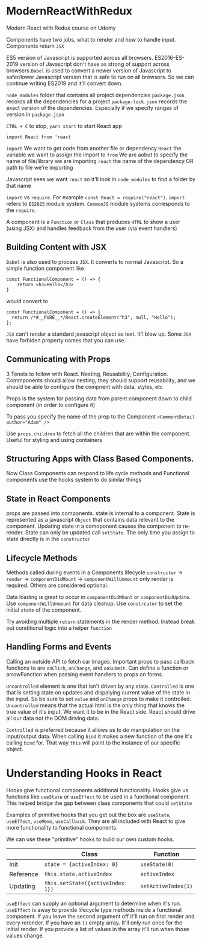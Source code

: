 # ModernReactWithRedux
Modern React with Redux course on Udemy


Components have two jobs, what to render and how to handle input. Components return `JSX`

ES5 version of Javascript is supported across all browsers. ES2016-ES-2019 version of Javascript don't have as strong of support across browsers.`Babel` is used to convert a newer version of Javascript to safer/lower Javascript version that is safe to run on all browsers. So we can continue writing ES2019 and it'll convert down.

`node_modules` folder that contains all project dependencies
`package.json` records all the dependencies for a project
`package-lock.json` records the exact version of the dependencies. Especially if we specify ranges of version in `package.json`

`CTRL + C` to stop, `yarn start` to start React app

`import React from 'react`

`import` We want to get code from another file or dependency
`React` the variable we want to assign the import to
`from` We are aobut to specify the name of file/library we are importing
`react` the name of the dependency OR path to file we're importing

Javascript sees we want `react` so it'll look in `node_modules` to find a folder by that name

`import` vs `require`. For example `const React = require("react")`. `import` refers to `ES2015` module system. `CommonJS` module systems corresponds to the `require`.

A component is a `Function` or `Class` that produces `HTML` to show a user (using JSX) and handles feedback from the user (via event handlers)

## Building Content with JSX

`Babel` is also used to process `JSX`. It converts to normal Javascript. So a simple function component like

```
const FunctionalComponent = () => {
    return <h3>Hello</h3>
}
```

would convert to 

```
const FunctionalComponent = () => {
  return /*#__PURE__*/React.createElement("h3", null, "Hello");
};
```

`JSX` can't render a standard javascript object as text. It'l blow up. Some `JSX` have forbiden property names that you can use.

## Communicating with Props

3 Tenets to follow with React. Nesting, Reusability, Configuration. Commponents should allow nesting, they should support reusability, and we should be able to configure the compnent with data, styles, etc

Props is the system for passing data from parent component down to child component (in order to configure it)

To pass you specify the name of the prop to the Component `<CommentDetail author="Adam" />`

Use `props.children` to fetch all the children that are within the component. Useful for styling and using containers

## Structuring Apps with Class Based Components.

Now Class Components can respond to life cycle methods and Functional components use the hooks system to do similar things

## State in React Components

props are passed into components. state is internal to a component. State is represented as a javascript `Object` that contains data relevant to the component. Updating state in a comoponent causes the component to re-render. State can only be updated call `setState`. The only time you assign to state directly is in the `constructor`

## Lifecycle Methods

Methods called during events in a Components lifecycle `constructor` -> `render` -> `componentDidMount` -> `componentWillUnmount` only render is required. Others are considered optional.

Data loading is great to occur in `componentDidMOunt` or `componentDidUpdate`. Use `componentWillUnmount` for data cleanup. Use `constrcutor` to set the initial `state` of the component.

Try avoiding multiple `return` statements in the render method. Instead break out conditional logic into a helper `function`

## Handling Forms and Events

Calling an outside API to fetch car images. Important props to pass callback functions to are `onClick`, `onChange`, and `onSubmit`. Can define a function or arrowFunction when passing event handlers to props on forms.

`Uncontrolled` element is one that isn't driven by any state. `Controlled` is one that is setting state on updates and dispalying current value of the state in the input. So be sure to set `value` and `onChange` props to make it controlled. `Uncontrolled` means that the actual html is the only thing that knows the true value of it's input. We want it to be in the React side. React should drive all our data not the DOM driving data.

`Controlled` is preferred because it allows us to do manipulation on the input/output data. When calling `bind` it makes a new function of the one it's calling `bind` for. That way `this` will point to the instance of our specific object.

# Understanding Hooks in React

Hooks give functional components additional functionality. Hooks give us functions like `useState` or `useEffect` to be used in a functional component. This helped bridge the gap between class components that could `setState`

Examples of primitive hooks that you get out the box are `useState`, `useEffect`, `useMemo`, `useCallback`. They are all included with React to give more functionality to functional components.

We can use these "primitive" hooks to build our own custom hooks.

|              | Class     | Function |
|--------------|-----------|------------|
| Init         | `state = {activeIndex: 0}`       |`useState(0)`       |
| Reference    | `this.state.activeIndex`         | `activeIndex`       |
| Updating     | `this.setState({activeIndex: 1})`| `setActiveIndex(1)`       |

`useEffect` can supply an optional argument to determine when it's run. `useEffect` is away to provide lifecycle type methods inside a functional component. If you leave the second argument off it'll run on first render and every rerender. If you have an `[]` empty array. It'll only run once for the initial render. If you provide a list of values in the array it'll run when those values change.